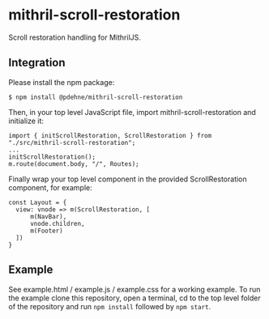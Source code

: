 # mithril-scroll-restoration

Scroll restoration handling for MithrilJS.

## Integration

Please install the npm package:

```
$ npm install @pdehne/mithril-scroll-restoration
```

Then, in your top level JavaScript file, import mithril-scroll-restoration and initialize it:

```
import { initScrollRestoration, ScrollRestoration } from "./src/mithril-scroll-restoration";
...
initScrollRestoration();
m.route(document.body, "/", Routes);
```

Finally wrap your top level component in the provided ScrollRestoration component, for example:

```
const Layout = {
  view: vnode => m(ScrollRestoration, [
      m(NavBar),
      vnode.children,
      m(Footer)
  ])
}
```

## Example

See example.html / example.js / example.css for a working example. To run the example clone this repository, open a terminal, cd to the top level folder of the repository and run `npm install` followed by `npm start`.
